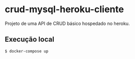 # crud-mysql-heroku-cliente

Projeto de uma API de CRUD básico hospedado no heroku.

## Execução local

```sh
$ docker-compose up
```
